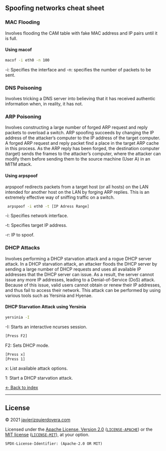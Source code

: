 ## Spoofing networks cheat sheet

### MAC Flooding
Involves flooding the CAM table with fake MAC address and IP pairs until it is full.

#### Using macof

```sh
macof -i eth0 -n 100
```
-i: Specifies the interface and -n: specifies the number of packets to be sent.

### DNS Poisoning
Involves tricking a DNS server into believing that it has received authentic information when, in reality, it has not.

### ARP Poisoning
Involves constructing a large number of forged ARP request and reply packets to overload a switch. ARP spoofing succeeds by changing the IP address of the attacker’s computer to the IP address of the target computer. A forged ARP request and reply packet find a place in the target ARP cache in this process. As the ARP reply has been forged, the destination computer (target) sends the frames to the attacker’s computer, where the attacker can modify them before sending them to the source machine (User A) in an MITM attack.

#### Using arpspoof 
arpspoof redirects packets from a target host (or all hosts) on the LAN intended for another host on the LAN by forging ARP replies. This is an extremely effective way of sniffing traffic on a switch.

```sh
 arpspoof -i eth0 -t [IP Adress Range]
```
-i: Specifies network interface.

-t: Specifies target IP address.

-r: IP to spoof.

### DHCP Attacks
Involves performing a DHCP starvation attack and a rogue DHCP server attack. In a DHCP starvation attack, an attacker floods the DHCP server by sending a large number of DHCP requests and uses all available IP addresses that the DHCP server can issue. As a result, the server cannot issue any more IP addresses, leading to a Denial-of-Service (DoS) attack. Because of this issue, valid users cannot obtain or renew their IP addresses, and thus fail to access their network. This attack can be performed by using various tools such as Yersinia and Hyenae.

#### DHCP Starvation Attack using Yersinia

```sh
yersinia -I
```
-I: Starts an interactive ncurses session.


```sh
[Press F2]
```
F2: Sets DHCP mode.


```sh
[Press x]
[Press 1]
```
x: List available attack options.

1: Start a DHCP starvation attack.

[<- Back to index](README.md)

---
## License

© 2021 [javierizquierdovera.com](https://javierizquierdovera.com)

Licensed under the [Apache License, Version 2.0](https://www.apache.org/licenses/LICENSE-2.0) ([`LICENSE-APACHE`](LICENSE-APACHE)) or the [MIT license](https://opensource.org/licenses/MIT) ([`LICENSE-MIT`](LICENSE-MIT)), at your option.

`SPDX-License-Identifier: (Apache-2.0 OR MIT)`
